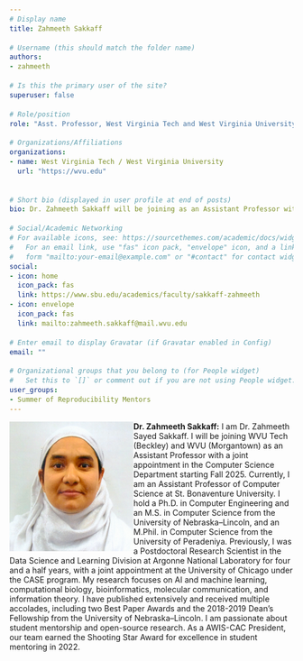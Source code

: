 ```yaml
---
# Display name
title: Zahmeeth Sakkaff

# Username (this should match the folder name)
authors:
- zahmeeth

# Is this the primary user of the site?
superuser: false

# Role/position
role: "Asst. Professor, West Virginia Tech and West Virginia University"

# Organizations/Affiliations
organizations:
- name: West Virginia Tech / West Virginia University
  url: "https://wvu.edu"


# Short bio (displayed in user profile at end of posts)
bio: Dr. Zahmeeth Sakkaff will be joining as an Assistant Professor with combined appointment at West Virginia Tech. and West Virginia University in Computer Science Department.

# Social/Academic Networking
# For available icons, see: https://sourcethemes.com/academic/docs/widgets/#icons
#   For an email link, use "fas" icon pack, "envelope" icon, and a link in the
#   form "mailto:your-email@example.com" or "#contact" for contact widget.
social:
- icon: home
  icon_pack: fas
  link: https://www.sbu.edu/academics/faculty/sakkaff-zahmeeth
- icon: envelope
  icon_pack: fas
  link: mailto:zahmeeth.sakkaff@mail.wvu.edu

# Enter email to display Gravatar (if Gravatar enabled in Config)
email: ""

# Organizational groups that you belong to (for People widget)
#   Set this to `[]` or comment out if you are not using People widget.
user_groups:
- Summer of Reproducibility Mentors
---
```

**Dr. Zahmeeth Sakkaff:**  <img align="left" width="220" height="230" src="/content/authors/zahmeeth/avatar.png">
I am Dr. Zahmeeth Sayed Sakkaff. I will be joining WVU Tech (Beckley) and WVU (Morgantown) as an Assistant Professor with a joint appointment in the Computer Science Department starting Fall 2025. Currently, I am an Assistant Professor of Computer Science at St. Bonaventure University. I hold a Ph.D. in Computer Engineering and an M.S. in Computer Science from the University of Nebraska–Lincoln, and an M.Phil. in Computer Science from the University of Peradeniya. 
Previously, I was a Postdoctoral Research Scientist in the Data Science and Learning Division at Argonne National Laboratory for four and a half years, with a joint appointment at the University of Chicago under the CASE program. My research focuses on AI and machine learning, computational biology, bioinformatics, molecular communication, and information theory. I have published extensively and received multiple accolades, including two Best Paper Awards and the 2018-2019 Dean’s Fellowship from the University of Nebraska–Lincoln.  I am passionate about student mentorship and open-source research. As a AWIS-CAC President, our team earned the Shooting Star Award for excellence in student mentoring in 2022.

